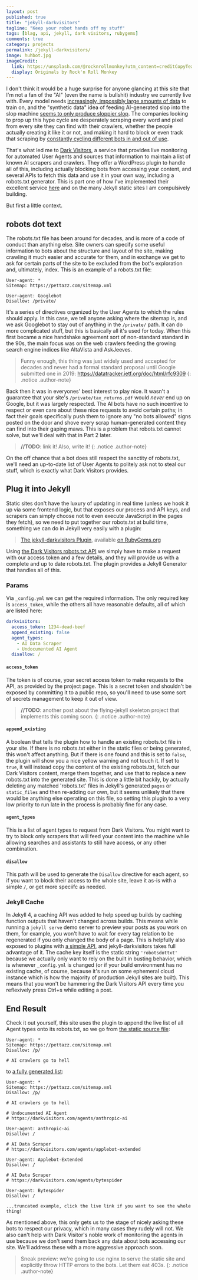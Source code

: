 ```yaml
---
layout: post
published: true
title: "jekyll-darkvisitors"
tagline: "Keep your robot hands off my stuff"
tags: [blag, api, jekyll, dark visitors, rubygems]
comments: true
category: projects
permalink: /jekyll-darkvisitors/
image: huhbot.jpg
imageCredit:
  link: https://unsplash.com/@rocknrollmonkey?utm_content=creditCopyText&utm_medium=referral&utm_source=unsplash
  display: Originals by Rock'n Roll Monkey
---
```


I don't think it would be a huge surprise for anyone glancing at this site that I'm not a fan of the "AI" (even the name is bullshit) industry we currently live with. Every model needs [increasingly, impossibly large amounts of data](https://www.sciencealert.com/the-world-is-running-out-of-data-to-feed-ai-experts-warn) to train on, and the "synthetic data" idea of feeding AI-generated slop into the slop machine [seems to only produce sloppier slop](https://futurism.com/ai-trained-ai-generated-data-interview). The companies looking to prop up this hype cycle are desperately scraping every word and pixel from every site they can find with their crawlers, whether the people actually creating it like it or not, and making it hard to block or even track that scraping by [constantly cycling different bots in and out of use](https://www.404media.co/websites-are-blocking-the-wrong-ai-scrapers-because-ai-companies-keep-making-new-ones/). 

That's what led me to [Dark Visitors](https://darkvisitors.com), a service that provides live monitoring for automated User Agents and sources that information to maintain a list of known AI scrapers and crawlers. They offer a WordPress plugin to handle all of this, including actually blocking bots from accessing your content, and several APIs to fetch this data and use it in your own way, including a robots.txt generator. This is part one of how I've implemented their excellent service [here](/robots.txt) and on the many Jekyll static sites I am compulsively building.

But first a little context.

## robots dot text

The robots.txt file has been around for decades, and is more of a code of conduct than anything else. Site owners can specify some useful information to bots about the structure and layout of the site, making crawling it much easier and accurate for them, and in exchange we get to ask for certain parts of the site to be excluded from the bot's exploration and, ultimately, index. This is an example of a robots.txt file:

````
User-agent: *
Sitemap: https://pettazz.com/sitemap.xml

User-agent: Googlebot
Disallow: /private/
````

It's a series of directives organized by the User Agents to which the rules should apply. In this case, we tell anyone asking where the sitemap is, and we ask Googlebot to stay out of anything in the `/private/` path. It can do more complicated stuff, but this is basically all it's used for today. When this first became a nice handshake agreement sort of non-standard standard in the 90s, the main focus was on the web crawlers feeding the growing search engine indices like AltaVista and AskJeeves.

> Funny enough, this thing was just widely used and accepted for decades and never had a formal standard proposal until Google submitted one in 2019: <https://datatracker.ietf.org/doc/html/rfc9309>
{: .notice .author-note}

Back then it was in everyones' best interest to play nice. It wasn't a guarantee that your site's `/private/tax_returns.pdf` would *never* end up on Google, but it was largely respected. The AI bots have no such incentive to respect or even care about these nice requests to avoid certain paths; in fact their goals specifically push them to ignore any "no bots allowed" signs posted on the door and shove every scrap human-generated content they can find into their gaping maws. This is a problem that robots.txt cannot solve, but we'll deal with that in Part 2 later. 

> **//TODO**: link it! Also, write it!
{: .notice .author-note}

On the off chance that a bot does still respect the sanctity of robots.txt, we'll need an up-to-date list of User Agents to politely ask not to steal our stuff, which is exactly what Dark Visitors provides.

## Plug it into Jekyll

Static sites don't have the luxury of updating in real time (unless we hook it up via some frontend logic, but that exposes our process and API keys, and scrapers can simply choose not to even execute JavaScript in the pages they fetch), so we need to put together our robots.txt at build time, something we can do in Jekyll very easily with a plugin:

> [The jekyll-darkvisitors Plugin](https://github.com/pettazz/jekyll-darkvisitors), available [on RubyGems.org](https://rubygems.org/gems/jekyll-darkvisitors)

Using [the Dark Visitors robots.txt API](https://darkvisitors.com/docs/robots-txt) we simply have to make a request with our access token and a few details, and they will provide us with a complete and up to date robots.txt. The plugin provides a Jekyll Generator that handles all of this.

### Params

Via `_config.yml` we can get the required information. The only required key is `access_token`, while the others all have reasonable defaults, all of which are listed here:

```yaml
darkvisitors:
  access_token: 1234-dead-beef
  append_existing: false
  agent_types:
    - AI Data Scraper
    - Undocumented AI Agent
  disallow: /
```

#### `access_token` 

The token is of course, your secret access token to make requests to the API, as provided by the project page. This is a secret token and shouldn't be exposed by committing it to a public repo, so you'll need to use some sort of secrets management to keep it out of view. 

> **//TODO**: another post about the flying-jekyll skeleton project that implements this coming soon.
{: .notice .author-note}

#### `append_existing`

A boolean that tells the plugin how to handle an existing robots.txt file in your site. If there is no robots.txt either in the static files or being generated, this won't affect anything. But if there is one found and this is set to `false`, the plugin will show you a nice yellow warning and not touch it. If set to `true`, it will instead copy the content of the existing robots.txt, fetch our Dark Visitors content, merge them together, and use that to replace a new robots.txt into the generated site. This is done a little bit hackily, by actually deleting any matched 'robots.txt' files in Jekyll's generated `pages` or `static_files` and then re-adding our own, but it seems unlikely that there would be anything else operating on this file, so setting this plugin to a very low priority to run late in the process is probably fine for any case.

#### `agent_types`

This is a list of agent types to request from Dark Visitors. You might want to try to block only scrapers that will feed your content into the machine while allowing searches and assistants to still have access, or any other combination.
 
#### `disallow`

This path will be used to generate the `Disallow` directive for each agent, so if you want to block their access to the whole site, leave it as-is with a simple `/`, or get more speciifc as needed.

### Jekyll Cache

In Jekyll 4, a caching API was added to help speed up builds by caching function outputs that haven't changed across builds. This means while running a `jekyll serve` demo server to preview your posts as you work on them, for example, you won't have to wait for every tag relation to be regenerated if you only changed the body of a page. This is helpfully also exposed to plugins with [a simple API](https://jekyllrb.com/tutorials/cache-api/), and jekyll-darkvisitors takes full advantage of it. The cache key itself is the static string `'robotsdottxt'` because we actually only want to rely on the built in busting behavior, which is whenever `_config.yml` is changed (or if your build environment has no existing cache, of course, because it's run on some ephemeral cloud instance which is how the majority of production Jekyll sites are built). This means that you won't be hammering the Dark Visitors API every time you reflexively press Ctrl+s while editing a post.

## End Result

Check it out yourself, this site uses the plugin to append the live list of all Agent types onto its robots.txt, so we go from [the static source file](https://github.com/pettazz/pettazz.com/blob/main/robots.txt):

````
User-agent: *
Sitemap: https://pettazz.com/sitemap.xml
Disallow: /p/

# AI crawlers go to hell
````

to [a fully generated list](https://pettazz.com/robots.txt):

````
User-agent: *
Sitemap: https://pettazz.com/sitemap.xml
Disallow: /p/

# AI crawlers go to hell

# Undocumented AI Agent
# https://darkvisitors.com/agents/anthropic-ai

User-agent: anthropic-ai
Disallow: /

# AI Data Scraper
# https://darkvisitors.com/agents/applebot-extended

User-agent: Applebot-Extended
Disallow: /

# AI Data Scraper
# https://darkvisitors.com/agents/bytespider

User-agent: Bytespider
Disallow: /

...truncated example, click the live link if you want to see the whole thing!
````

As mentioned above, this only gets us to the stage of nicely asking these bots to respect our privacy, which in many cases they rudely will not. We also can't help with Dark Visitor's noble work of monitoring the agents in use because we don't send them back any data about bots accessing our site. We'll address these with a more aggressive approach soon. 

> Sneak preview: we're going to use nginx to serve the static site and explicitly throw HTTP errors to the bots. Let them eat 403s.
{: .notice .author-note}